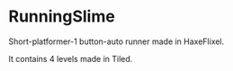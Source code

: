 RunningSlime
============

Short-platformer-1 button-auto runner made in HaxeFlixel.

It contains 4 levels made in Tiled.

